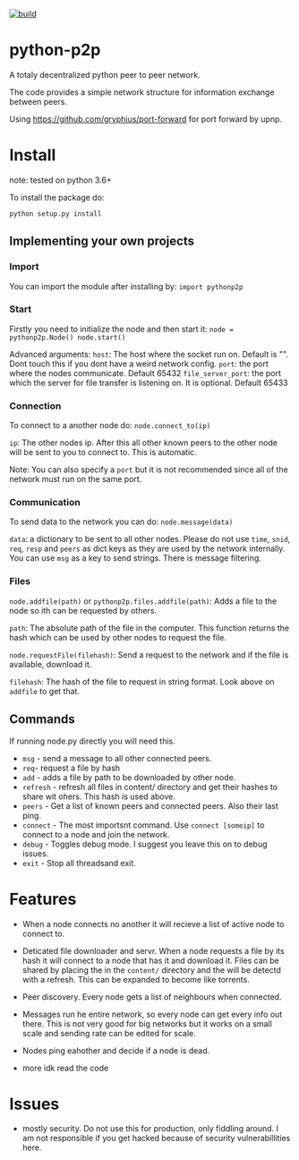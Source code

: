[![build](https://github.com/GianisTsol/python-p2p/actions/workflows/python-package.yml/badge.svg)](https://github.com/GianisTsol/python-p2p/actions/workflows/python-package.yml)

# python-p2p

A totaly decentralized python peer to peer network.

The code provides a simple network structure for information exchange between peers.

Using https://github.com/gryphius/port-forward for port forward by upnp.

# Install
note: tested on python 3.6+

To install the package do:
```
python setup.py install
```

## Implementing your own projects

### Import
You can import the module after installing by:
`import pythonp2p`

### Start
Firstly you need to initialize the node and then start it:
`node = pythonp2p.Node()
node.start()`

Advanced arguments:
`host`: The host where the socket run on. Default is "". Dont touch this if you dont have a weird network config.
`port`: the port where the nodes communicate. Default 65432
`file_server_port`: the port which the server for file transfer is listening on. It is optional. Default 65433

### Connection
To connect to a another node do:
`node.connect_to(ip)`

`ip`: The other nodes ip. After this all other known peers to the other node will be sent to you to connect to.
This is automatic.

Note: You can also specify a `port` but it is not recommended since all of the network must run on the same port.

### Communication
To send data to the network you can do:
`node.message(data)`

`data`: a dictionary to be sent to all other nodes. Please do not use `time`, `snid`, `req`, `resp` and `peers` as
dict keys as they are used by the network internally. You can use `msg` as a key to send strings. There is message filtering.

### Files

`node.addfile(path)` or `pythonp2p.files.addfile(path)`: Adds a file to the node so ith can be requested by others.

`path`: The absolute path of the file in the computer.
This function returns the hash which can be used by other nodes to request the file.

`node.requestFile(filehash)`: Send a request to the network and if the file is available, download it.

`filehash`: The hash of the file to request in string format. Look above on `addfile` to get that.


## Commands
If running node.py directly you will need this.
- `msg` - send a message to all other connected peers.
- `req`- request a file by hash
- `add` - adds a file by path to be downloaded by other node.
- `refresh` - refresh all files in content/ directory and get their hashes to share wit ohers. This hash is used above.
- `peers` - Get a list of known peers and connected peers. Also their last ping.
- `connect` - The most importsnt command. Use `connect [someip]` to connect to a node and join the network.
- `debug` - Toggles debug mode. I suggest you leave this on to debug issues.
- `exit` - Stop all threadsand exit.

# Features

- When a node connects no another it will recieve a list of active node to connect to.
- Deticated file downloader and servr. When a node requests a file by its hash it will connect
to a node that has it and download it. Files can be shared by placing the in the `content/` directory and the
will be detectd with a refresh. This can be expanded to become like torrents.
- Peer discovery. Every node gets a list of neighbours when connected.
- Messages run he entire network, so every node can get every info out there.
  This is not very good for big networks but it works on a small scale and sending
  rate can be edited for scale.

- Nodes ping eahother and decide if a node is dead.
- more idk read the code

# Issues
- mostly security. Do not use this for production, only fiddling around.
  I am not responsible if you get hacked because of security vulnerabillities here.
